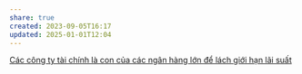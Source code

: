 ```yaml
---
share: true
created: 2023-09-05T16:17
updated: 2025-01-01T12:04
---
```

[Các công ty tài chính là con của các ngân hàng lớn để lách giới hạn lãi suất](./C%C3%A1c%20c%C3%B4ng%20ty%20t%C3%A0i%20ch%C3%ADnh%20l%C3%A0%20con%20c%E1%BB%A7a%20c%C3%A1c%20ng%C3%A2n%20h%C3%A0ng%20l%E1%BB%9Bn%20%C4%91%E1%BB%83%20l%C3%A1ch%20gi%E1%BB%9Bi%20h%E1%BA%A1n%20l%C3%A3i%20su%E1%BA%A5t.md) 
